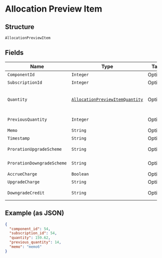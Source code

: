 
# Allocation Preview Item

## Structure

`AllocationPreviewItem`

## Fields

| Name | Type | Tags | Description | Getter | Setter |
|  --- | --- | --- | --- | --- | --- |
| `ComponentId` | `Integer` | Optional | - | Integer getComponentId() | setComponentId(Integer componentId) |
| `SubscriptionId` | `Integer` | Optional | - | Integer getSubscriptionId() | setSubscriptionId(Integer subscriptionId) |
| `Quantity` | [`AllocationPreviewItemQuantity`](../../doc/models/containers/allocation-preview-item-quantity.md) | Optional | This is a container for one-of cases. | AllocationPreviewItemQuantity getQuantity() | setQuantity(AllocationPreviewItemQuantity quantity) |
| `PreviousQuantity` | `Integer` | Optional | - | Integer getPreviousQuantity() | setPreviousQuantity(Integer previousQuantity) |
| `Memo` | `String` | Optional | - | String getMemo() | setMemo(String memo) |
| `Timestamp` | `String` | Optional | - | String getTimestamp() | setTimestamp(String timestamp) |
| `ProrationUpgradeScheme` | `String` | Optional | - | String getProrationUpgradeScheme() | setProrationUpgradeScheme(String prorationUpgradeScheme) |
| `ProrationDowngradeScheme` | `String` | Optional | - | String getProrationDowngradeScheme() | setProrationDowngradeScheme(String prorationDowngradeScheme) |
| `AccrueCharge` | `Boolean` | Optional | - | Boolean getAccrueCharge() | setAccrueCharge(Boolean accrueCharge) |
| `UpgradeCharge` | `String` | Optional | - | String getUpgradeCharge() | setUpgradeCharge(String upgradeCharge) |
| `DowngradeCredit` | `String` | Optional | - | String getDowngradeCredit() | setDowngradeCredit(String downgradeCredit) |

## Example (as JSON)

```json
{
  "component_id": 54,
  "subscription_id": 54,
  "quantity": 159.62,
  "previous_quantity": 14,
  "memo": "memo6"
}
```

